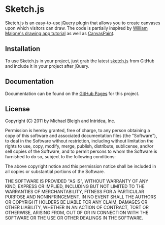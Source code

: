 # Sketch.js

Sketch.js is an easy-to-use jQuery plugin that allows you to create canvases upon
 which visitors can draw. The code is partially inspired by <a href='http://www.williammalone.com/articles/create-html5-canvas-javascript-drawing-app/'>William Malone's drawing app tutorial</a> as well as <a href='http://canvaspaint.org'>CanvasPaint</a>.

## Installation

To use Sketch.js in your project, just grab the latest <a href='http://intridea.github.com/sketch.js/src/sketch.js'>sketch.js</a> 
from GitHub and include it in your project after jQuery.

## Documentation

Documentation can be found on the [GitHub Pages](http://intridea.github.com/sketch.js) 
for this project.

## License

Copyright (C) 2011 by Michael Bleigh and Intridea, Inc.

Permission is hereby granted, free of charge, to any person obtaining a copy of this software and associated documentation files (the "Software"), to deal in the Software without restriction, including without limitation the rights to use, copy, modify, merge, publish, distribute, sublicense, and/or sell copies of the Software, and to permit persons to whom the Software is furnished to do so, subject to the following conditions:

The above copyright notice and this permission notice shall be included in all copies or substantial portions of the Software.

THE SOFTWARE IS PROVIDED "AS IS", WITHOUT WARRANTY OF ANY KIND, EXPRESS OR IMPLIED, INCLUDING BUT NOT LIMITED TO THE WARRANTIES OF MERCHANTABILITY, FITNESS FOR A PARTICULAR PURPOSE AND NONINFRINGEMENT. IN NO EVENT SHALL THE AUTHORS OR COPYRIGHT HOLDERS BE LIABLE FOR ANY CLAIM, DAMAGES OR OTHER LIABILITY, WHETHER IN AN ACTION OF CONTRACT, TORT OR OTHERWISE, ARISING FROM, OUT OF OR IN CONNECTION WITH THE SOFTWARE OR THE USE OR OTHER DEALINGS IN THE SOFTWARE.
